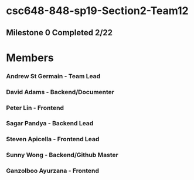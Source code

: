 # csc648-848-sp19-Section2-Team12

## Milestone 0 Completed 2/22

# Members
### Andrew St Germain - Team Lead
### David Adams - Backend/Documenter
### Peter Lin - Frontend
### Sagar Pandya - Backend Lead
### Steven Apicella - Frontend Lead
### Sunny Wong - Backend/Github Master
### Ganzolboo Ayurzana - Frontend

